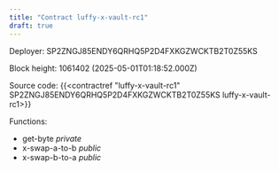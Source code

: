 ```yaml
---
title: "Contract luffy-x-vault-rc1"
draft: true
---
```

Deployer: SP2ZNGJ85ENDY6QRHQ5P2D4FXKGZWCKTB2T0Z55KS


 



Block height: 1061402 (2025-05-01T01:18:52.000Z)

Source code: {{<contractref "luffy-x-vault-rc1" SP2ZNGJ85ENDY6QRHQ5P2D4FXKGZWCKTB2T0Z55KS luffy-x-vault-rc1>}}

Functions:

* get-byte _private_
* x-swap-a-to-b _public_
* x-swap-b-to-a _public_
